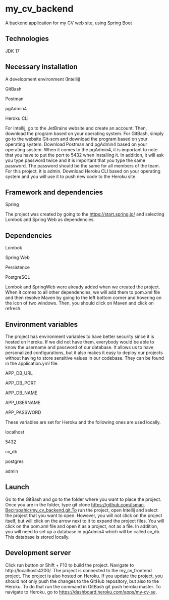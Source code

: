 # my_cv_backend
A backend application for my CV web site, using Spring Boot
## Technologies
JDK 17

## Necessary installation
A development environment (Intellij)

GitBash

Postman

pgAdmin4

Heroku CLI

For Intellij, go to the JetBrains website and create an account. Then, download the program based on your operating system. For GitBash, simply go to the website Git-scm and download the program based on your operating system. Download Postman and pgAdmin4 based on your operating system. When it comes to the pgAdmin4, it is important to note that you have to put the port to 5432 when installing it. In addition, it will ask you type password twice and it is important that you type the same password. The password should be the same for all members of the team. For this project, it is admin. Download Heroku CLI based on your operating system and you will use it to push new code to the Heroku site.

## Framework and dependencies
Spring

The project was created by going to the https://start.spring.io/ and selecting Lombok and Spring Web as dependencies.

## Dependencies
Lombok

Spring Web

Persistence

PostgreSQL

Lombok and SpringWeb were already added when we created the project. When it comes to all other dependencies, we will add them to pom.xml file and then resolve Maven by going to the left bottom corner and hovering on the icon of two windows. Then, you should click on Maven and click on refresh.

## Environment variables
The project has environment variables to have better security since it is hosted on Heroku. If we did not have them, everybody would be able to know the username and password of our database. It allows us to have personalized configurations, but it also makes it easy to deploy our projects without having to store sensitive values in our codebase. They can be found in the application.yml file.

APP_DB_URL

APP_DB_PORT

APP_DB_NAME

APP_USERNAME

APP_PASSWORD

These variables are set for Heroku and the following ones are used locally.

localhost

5432

cv_db

postgres

admin

## Launch
Go to the GitBash and go to the folder where you want to place the project. Once you are in the folder, type git clone https://github.com/Ismar-Becirspahic/my_cv_backend.git.To run the project, open Intellij and select the project that you want to open. However, you will not click on the project itself, but will click on the arrow next to it to expand the project files. You will click on the pom.xml file and open it as a project, not as a file. In addition, you will need to set up a database in pgAdmin4 which will be called cv_db. This database is stored locally.


## Development server
Click run button or Shift + F10 to build the project. Navigate to http://localhost:4200/. The project is connected to the my_cv_frontend project. The project is also hosted on Heroku. If you update the project, you should not only push the changes to the GitHub repository, but also to the Heroku. To do that run the command in GitBash git push heroku master. To navigate to Heroku, go to https://dashboard.heroku.com/apps/my-cv-se.

